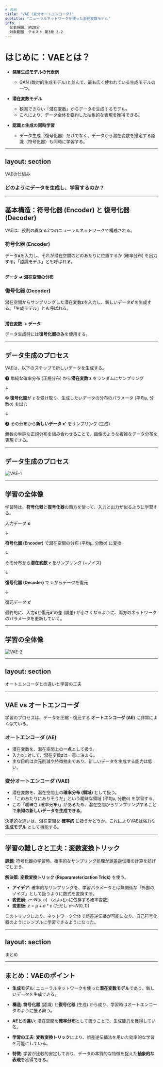 ```yaml
---
# 表紙
title: "VAE (変分オートエンコーダ)"
subtitle: "ニューラルネットワークを使った潜在変数モデル"
info: |
  発表時間: 約20分
  対象範囲: テキスト 第3章 3-2
---
```


# はじめに：VAEとは？

  - **深層生成モデルの代表例**

      - GAN (敵対的生成モデル)と並んで、最も広く使われている生成モデルの一つ。

  - **潜在変数モデル**

      - 観測できない「潜在変数」からデータを生成するモデル。
      - これにより、データ全体を要約した抽象的な表現を獲得できる。

  - **認識と生成の同時学習**

      - データ生成（復号化器）だけでなく、データから潜在変数を推定する認識（符号化器）も同時に学習する。

---
layout: section
---

<div class="text-5xl">

<p>VAEの仕組み</p>

</div>

### どのようにデータを生成し、学習するのか？

---

## 基本構造：符号化器 (Encoder) と 復号化器 (Decoder)

VAEは、役割の異なる2つのニューラルネットワークで構成される。

<div class="grid grid-cols-2 gap-8 mt-4 text-center">
<div>

<h3 class="font-bold">符号化器 (Encoder)</h3>
<p class="text-sm">データ<b>x</b>を入力し、それが潜在空間のどのあたりに位置するか (確率分布) を出力する。「認識モデル」とも呼ばれる。</p>
<br>
<b>データ &rarr; 潜在空間の分布</b>

</div>
<div>

<h3 class="font-bold">復号化器 (Decoder)</h3>
<p class="text-sm">潜在空間からサンプリングした潜在変数<b>z</b>を入力し、新しいデータ<b>x'</b>を生成する。「生成モデル」とも呼ばれる。</p>
<br>
<b>潜在変数 &rarr; データ</b>

</div>
</div>

<div class="mt-8 text-center">
<p>データ生成時には<b>復号化器のみ</b>を使用する。</p>
</div>

-----

## データ生成のプロセス

VAEは、以下のステップで新しいデータを生成する。

<div class="text-center my-4">
<p class="text-lg">❶ 単純な確率分布 (正規分布) から<b>潜在変数 z</b> をランダムにサンプリング</p>
<p class="text-3xl">&darr;</p>
<p class="text-lg">❷ <b>復号化器</b>が z を受け取り、生成したいデータの分布のパラメータ (平均μ, 分散σ) を出力</p>
<p class="text-3xl">&darr;</p>
<p class="text-lg">❸ その分布から<b>新しいデータ x'</b> をサンプリング (生成)</p>
</div>

<div class="p-3 bg-gray-300 rounded text-black text-center">
無数の単純な正規分布を組み合わせることで、画像のような複雑なデータ分布を表現できる。
</div>

-----

## データ生成のプロセス

<img src="/assets/3/1.png" class="mt-8 h-100 mx-auto" alt="VAE-1">

-----

## 学習の全体像

学習時は、**符号化器**と**復号化器**の両方を使って、入力と出力が似るように学習する。

<div class="text-center my-2">
<p class="text-lg">入力データ <b>x</b></p>
<p class="text-2xl">&darr;</p>
<p class="text-lg"><b>符号化器 (Encoder)</b> で潜在空間の分布 (平均μ, 分散σ) に変換</p>
<p class="text-2xl">&darr;</p>
<p class="text-lg">その分布から<b>潜在変数 z</b> をサンプリング (+ノイズ)</p>
<p class="text-2xl">&darr;</p>
<p class="text-lg"><b>復号化器 (Decoder)</b> で z からデータを復元</p>
<p class="text-2xl">&darr;</p>
<p class="text-lg">復元データ <b>x'</b></p>
</div>
<div class="p-2 text-sm bg-gray-300 rounded text-black text-center">
最終的に、入力<b>x</b>と復元<b>x'</b>の差 (誤差) が小さくなるように、両方のネットワークのパラメータを更新していく。
</div>

-----

## 学習の全体像

<img src="/assets/3/2.png" class="mt-8 h-100 mx-auto" alt="VAE-2">

---
layout: section
---

<div class="text-5xl">

<p>オートエンコーダとの違いと学習の工夫</p>

</div>

-----

## VAE vs オートエンコーダ

学習のプロセスは、データを圧縮・復元する **オートエンコーダ (AE)** に非常によく似ている。

<div class="grid grid-cols-2 gap-8 mt-4">
<div>

<h3 class="font-bold">オートエンコーダ (AE)</h3>

  - 潜在変数を、潜在空間上の**一点**として扱う。
  - 入力xに対して、潜在変数zは一意に決まる。
  - 主な目的は次元削減や特徴抽出であり、新しいデータを生成する能力は低い。

</div>
<div>

<h3 class="font-bold">変分オートエンコーダ (VAE)</h3>

  - 潜在変数を、潜在空間上の**確率分布 (領域)** として扱う。
  - 「このあたりにありそうだ」という曖昧な領域 (平均μ, 分散σ) を学習する。
  - この「曖昧さ (確率分布)」があるため、潜在空間からサンプリングすることで**未知の新しいデータを生成できる**。

</div>
</div>

<div class="mt-4 p-3 bg-gray-300 rounded text-black text-center">

決定的な違いは、潜在空間を **確率的** に扱うかどうか。これによりVAEは強力な **生成モデル** として機能する。

</div>

-----

## 学習の難しさと工夫：変数変換トリック

**課題**: 符号化器の学習時、確率的なサンプリング処理が誤差逆伝播の計算を妨げてしまう。

**解決策**: **変数変換トリック (Reparameterization Trick)** を使う。

  - **アイデア**: 確率的なサンプリングを、学習パラメータとは無関係な「外部のノイズ」として扱うように数式を変換する。
  - **変更前**: $z 〜 {N}( μ, σ )$ （zはμとσに依存する確率変数）
  - **変更後**: $z = μ + σ*ε$ (ただし $ε 〜 {N}(0, 1)$)

<div class="p-3 bg-gray-300 rounded text-black text-center">
このトリックにより、ネットワーク全体で誤差逆伝播が可能になり、自己符号化器のようにシンプルに学習できるようになった。
</div>

---
layout: section
---

<div class="text-5xl">

<p>まとめ</p>

</div>

-----

## まとめ：VAEのポイント

  - **生成モデル**: ニューラルネットワークを使った**潜在変数モデル**であり、新しいデータを生成できる。

  - **構造**: **符号化器** (認識) と**復号化器** (生成) から成り、学習時はオートエンコーダのように振る舞う。

  - **AEとの違い**: 潜在空間を**確率分布**として扱うことで、生成能力を獲得している。

  - **学習の工夫**: **変数変換トリック**により、誤差逆伝播法を用いた効率的な学習を可能にしている。

  - **特徴**: 学習が比較的安定しており、データの本質的な特徴を捉えた**抽象的な表現**を獲得できる。